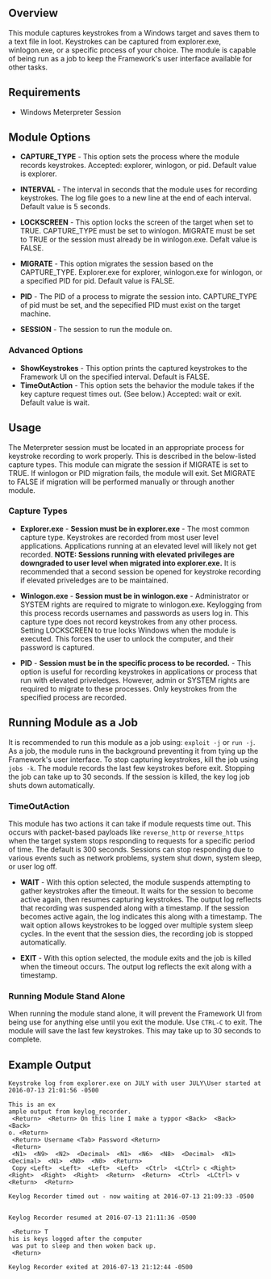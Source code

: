 ## Overview

This module captures keystrokes from a Windows target and saves them to a text file in loot. Keystrokes can be captured from explorer.exe, winlogon.exe, or a specific process of your choice. The module is capable of being run as a job to keep the Framework's user interface available for other tasks.

## Requirements
- Windows Meterpreter Session

## Module Options
- **CAPTURE_TYPE** - This option sets the process where the module records keystrokes. Accepted: explorer, winlogon, or pid. Default value is explorer.

- **INTERVAL** - The interval in seconds that the module uses for recording keystrokes. The log file goes to a new line at the end of each interval. Default value is 5 seconds.

- **LOCKSCREEN** - This option locks the screen of the target when set to TRUE. CAPTURE_TYPE must be set to winlogon. MIGRATE must be set to TRUE or the session must already be in winlogon.exe. Defalt value is FALSE.

- **MIGRATE** - This option migrates the session based on the CAPTURE_TYPE. Explorer.exe for explorer, winlogon.exe for winlogon, or a specified PID for pid. Default value is FALSE.

- **PID** - The PID of a process to migrate the session into. CAPTURE_TYPE of pid must be set, and the sepecified PID must exist on the target machine.

- **SESSION** - The session to run the module on.

### Advanced Options
- **ShowKeystrokes** - This option prints the captured keystrokes to the Framework UI on the specified interval. Default is FALSE.
- **TimeOutAction** - This option sets the behavior the module takes if the key capture request times out. (See below.) Accepted: wait or exit. Default value is wait.

## Usage
The Meterpreter session must be located in an appropriate process for keystroke recording to work properly. This is described in the below-listed capture types. This module can migrate the session if MIGRATE is set to TRUE. If winlogon or PID migration fails, the module will exit. Set MIGRATE to FALSE if migration will be performed manually or through another module. 

### Capture Types
- **Explorer.exe** - __Session must be in explorer.exe__ - The most common capture type. Keystrokes are recorded from most user level applications. Applications running at an elevated level will likely not get recorded. **NOTE: Sessions running with elevated privileges are downgraded to user level when migrated into explorer.exe.** It is recommended that a second session be opened for keystroke recording if elevated priveledges are to be maintained.

- **Winlogon.exe** - __Session must be in winlogon.exe__ - Administrator or SYSTEM rights are required to migrate to winlogon.exe. Keylogging from this process records usernames and passwords as users log in. This capture type does not record keystrokes from any other process. Setting LOCKSCREEN to true locks Windows when the module is executed. This forces the user to unlock the computer, and their password is captured.

- **PID** - __Session must be in the specific process to be recorded.__ - This option is useful for recording keystrokes in applications or process that run with elevated priveledges. However, admin or SYSTEM rights are required to migrate to these processes. Only keystrokes from the specified process are recorded.

## Running Module as a Job
It is recommended to run this module as a job using: `exploit -j` or `run -j`. As a job, the module runs in the background preventing it from tying up the Framework's user interface. To stop capturing keystrokes, kill the job using `jobs -k`. The module records the last few keystrokes before exit. Stopping the job can take up to 30 seconds. If the session is killed, the key log job shuts down automatically.

### TimeOutAction
This module has two actions it can take if module requests time out. This occurs with packet-based payloads like `reverse_http` or `reverse_https` when the target system stops responding to requests for a specific period of time. The default is 300 seconds. Sessions can stop responding due to various events such as network problems, system shut down, system sleep, or user log off.

- **WAIT** - With this option selected, the module suspends attempting to gather keystrokes after the timeout. It waits for the session to become active again, then resumes capturing keystrokes. The output log reflects that recording was suspended along with a timestamp. If the session becomes active again, the log indicates this along with a timestamp. The wait option allows keystrokes to be logged over multiple system sleep cycles. In the event that the session dies, the recording job is stopped automatically.

- **EXIT** - With this option selected, the module exits and the job is killed when the timeout occurs. The output log reflects the exit along with a timestamp.

### Running Module Stand Alone
When running the module stand alone, it will prevent the Framework UI from being use for anything else until you exit the module. Use `CTRL-C` to exit. The module will save the last few keystrokes. This may take up to 30 seconds to complete.

## Example Output
```
Keystroke log from explorer.exe on JULY with user JULY\User started at 2016-07-13 21:01:56 -0500

This is an ex
ample output from keylog_recorder.
 <Return>  <Return> On this line I make a typpor <Back>  <Back>  <Back> 
o. <Return> 
 <Return> Username <Tab> Password <Return> 
 <Return> 
 <N1>  <N9>  <N2>  <Decimal>  <N1>  <N6>  <N8>  <Decimal>  <N1>  <Decimal>  <N1>  <N0>  <N0>  <Return> 
 Copy <Left>  <Left>  <Left>  <Left>  <Ctrl>  <LCtrl> c <Right>  <Right>  <Right>  <Right>  <Return>  <Return>  <Ctrl>  <LCtrl> v <Return>  <Return> 

Keylog Recorder timed out - now waiting at 2016-07-13 21:09:33 -0500


Keylog Recorder resumed at 2016-07-13 21:11:36 -0500

 <Return> T
his is keys logged after the computer
 was put to sleep and then woken back up.
 <Return> 

Keylog Recorder exited at 2016-07-13 21:12:44 -0500
```




